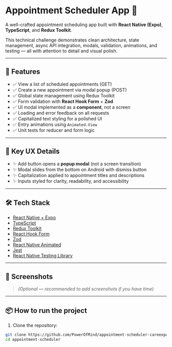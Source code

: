 # Appointment Scheduler App 📅

A well-crafted appointment scheduling app built with **React Native (Expo)**, **TypeScript**, and **Redux Toolkit**.

This technical challenge demonstrates clean architecture, state management, async API integration, modals, validation, animations, and testing — all with attention to detail and visual polish.

---

## 🚀 Features

- ✅ View a list of scheduled appointments (GET)
- ✅ Create a new appointment via modal popup (POST)
- ✅ Global state management using Redux Toolkit
- ✅ Form validation with **React Hook Form** + **Zod**
- ✅ UI modal implemented as a **component**, not a screen
- ✅ Loading and error feedback on all requests
- ✅ Capitalized text styling for a polished UI
- ✅ Entry animations using `Animated.View`
- ✅ Unit tests for reducer and form logic

---

## 🧠 Key UX Details

- ✨ Add button opens a **popup modal** (not a screen transition)
- ✨ Modal slides from the bottom on Android with dismiss button
- ✨ Capitalization applied to appointment titles and descriptions
- ✨ Inputs styled for clarity, readability, and accessibility

---

## 🛠 Tech Stack

- [React Native + Expo](https://expo.dev/)
- [TypeScript](https://www.typescriptlang.org/)
- [Redux Toolkit](https://redux-toolkit.js.org/)
- [React Hook Form](https://react-hook-form.com/)
- [Zod](https://zod.dev/)
- [React Native Animated](https://reactnative.dev/docs/animated)
- [Jest](https://jestjs.io/)
- [React Native Testing Library](https://testing-library.com/docs/react-native-testing-library/intro)

---

## 📸 Screenshots

> *(Optional — recommended to add screenshots if you have time)*

---

## 📦 How to run the project

1. Clone the repository:

```bash
git clone https://github.com/PowerOfMind/appointment-scheduler-careexpand
cd appointment-scheduler
